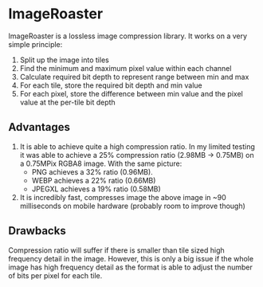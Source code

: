 # ImageRoaster
ImageRoaster is a lossless image compression library.
It works on a very simple principle: 
 1. Split up the image into tiles 
 2. Find the minimum and maximum pixel value within each channel
 3. Calculate required bit depth to represent range between min and max
 4. For each tile, store the required bit depth and min value
 5. For each pixel, store the difference between min value and the pixel value at the per-tile bit depth

## Advantages
 1. It is able to achieve quite a high compression ratio. 
In my limited testing it was able to achieve a 25% compression ratio (2.98MB -> 0.75MB) on a 0.75MPix RGBA8 image. With the same picture:
	 - PNG achieves a 32% ratio (0.96MB).
     - WEBP achieves a 22% ratio (0.66MB)
     - JPEGXL achieves a 19% ratio (0.58MB)
 3. It is incredibly fast, compresses image the above image in ~90 milliseconds on mobile hardware (probably room to improve though)

## Drawbacks
Compression ratio will suffer if there is smaller than tile sized high frequency detail in the image. However, this is only a big issue if the whole image has high frequency detail as the format is able to adjust the number of bits per pixel for each tile.
